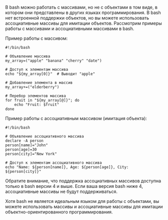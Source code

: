 В bash можно работать с массивами, но не с объектами в том виде, в котором они представлены в других языках программирования. В bash нет встроенной поддержки объектов, но вы можете использовать ассоциативные массивы для имитации объектов. Рассмотрим примеры работы с массивами и ассоциативными массивами в bash.

Пример работы с массивом:
```
#!/bin/bash

# Объявление массива
my_array=("apple" "banana" "cherry" "date")

# Доступ к элементам массива
echo "${my_array[0]}"  # Выводит "apple"

# Добавление элемента в массив
my_array+=("elderberry")

# Перебор элементов массива
for fruit in "${my_array[@]}"; do
    echo "Fruit: $fruit"
done
```

Пример работы с ассоциативным массивом (имитация объекта):
```
#!/bin/bash

# Объявление ассоциативного массива
declare -A person
person[name]="John"
person[age]=30
person[city]="New York"

# Доступ к элементам ассоциативного массива
echo "Name: ${person[name]}, Age: ${person[age]}, City: ${person[city]}"
```

Обратите внимание, что поддержка ассоциативных массивов доступна только в bash версии 4 и выше. Если ваша версия bash ниже 4, ассоциативные массивы не будут поддерживаться.

Хотя bash не является идеальным языком для работы с объектами, вы можете использовать массивы и ассоциативные массивы для имитации объектно-ориентированного программирования.